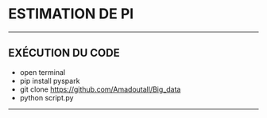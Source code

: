 # ESTIMATION DE PI
-------------------------------------
## EXÉCUTION DU CODE
- open terminal
- pip install pyspark
- git clone https://github.com/Amadoutall/Big_data
- python script.py

-----------------------------------------
